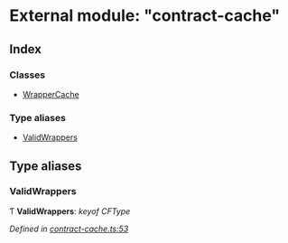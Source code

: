 # External module: "contract-cache"

## Index

### Classes

* [WrapperCache](../classes/_contract_cache_.wrappercache.md)

### Type aliases

* [ValidWrappers](_contract_cache_.md#validwrappers)

## Type aliases

###  ValidWrappers

Ƭ **ValidWrappers**: *keyof CFType*

*Defined in [contract-cache.ts:53](https://github.com/celo-org/celo-monorepo/blob/master/packages/sdk/contractkit/src/contract-cache.ts#L53)*
